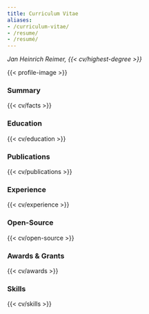 ```yaml
---
title: Curriculum Vitae
aliases:
- /curriculum-vitae/
- /resume/
- /resumé/
---
```


<cite>Jan Heinrich Reimer, {{< cv/highest-degree >}}</cite>

{{< profile-image >}}

<section>

### Summary

{{< cv/facts >}}

</section>

<section>

### Education

{{< cv/education >}}

</section>

<section>

### Publications

{{< cv/publications >}}

</section>

<section>

### Experience

{{< cv/experience >}}

</section>

<section>

### Open-Source

{{< cv/open-source >}}

</section>

<section>

### Awards & Grants

{{< cv/awards >}}

</section>

<section>

### Skills

{{< cv/skills >}}

</section>

